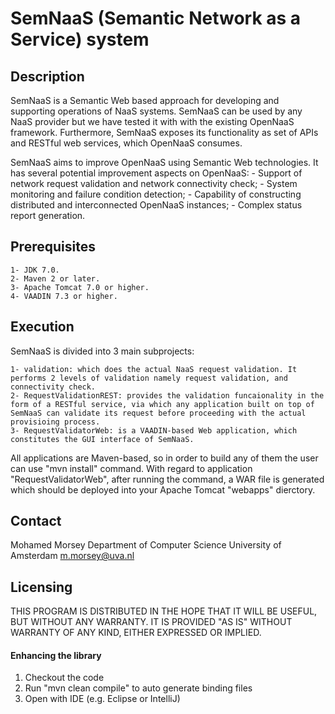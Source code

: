 # SemNaaS (Semantic Network as a Service) system

## Description

SemNaaS is a Semantic Web based approach for developing and supporting operations of NaaS systems. SemNaaS can be used by any NaaS provider but we have tested it with with the existing OpenNaaS framework. Furthermore, SemNaaS exposes its functionality as set of APIs and RESTful web services, which OpenNaaS consumes.

SemNaaS aims to improve OpenNaaS using Semantic Web technologies. It has several potential improvement aspects on OpenNaaS:
	- Support of network request validation and network connectivity check;
	- System monitoring and failure condition detection;
	- Capability of constructing distributed and interconnected OpenNaaS instances;
	- Complex status report generation.

## Prerequisites 

	1- JDK 7.0.
	2- Maven 2 or later.
	3- Apache Tomcat 7.0 or higher.
	4- VAADIN 7.3 or higher.

## Execution

SemNaaS is divided into 3 main subprojects:

	1- validation: which does the actual NaaS request validation. It performs 2 levels of validation namely request validation, and connectivity check.
	2- RequestValidationREST: provides the validation funcaionality in the form of a RESTful service, via which any application built on top of SemNaaS can validate its request before proceeding with the actual provisioing process.
	3- RequestValidatorWeb: is a VAADIN-based Web application, which constitutes the GUI interface of SemNaaS.


All applications are Maven-based, so in order to build any of them the user can use "mvn install" command.
With regard to application "RequestValidatorWeb", after running the command, a WAR file is generated which should be deployed into your Apache Tomcat "webapps" dierctory.

## Contact

Mohamed Morsey
Department of Computer Science
University of Amsterdam
m.morsey@uva.nl

## Licensing

THIS PROGRAM IS DISTRIBUTED IN THE HOPE THAT IT WILL BE USEFUL, BUT WITHOUT ANY WARRANTY. IT IS PROVIDED "AS IS" WITHOUT WARRANTY OF ANY KIND, EITHER EXPRESSED OR IMPLIED.

#### Enhancing the library

 1. Checkout the code
 2. Run "mvn clean compile" to auto generate binding files
 3. Open with IDE (e.g. Eclipse or IntelliJ)
